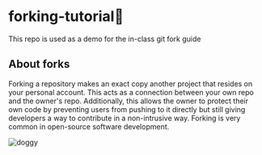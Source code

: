 # forking-tutorial🍴
This repo is used as a demo for the in-class git fork guide

## About forks
Forking a repository makes an exact copy another project that resides on your personal account. This acts as a connection between your own repo and the owner's repo. Additionally, this allows the owner to protect their own code by preventing users from pushing to it directly but still giving developers a way to contribute in a non-intrusive way. Forking is very common in open-source software development.

![doggy](https://www.gannett-cdn.com/presto/2019/08/18/USAT/143d7785-b299-4f54-ad42-a16735a9119e-AP_Doggy_Con_1.JPG?crop=2100,1181,x1,y0&width=2100&height=1181&format=pjpg&auto=webp)